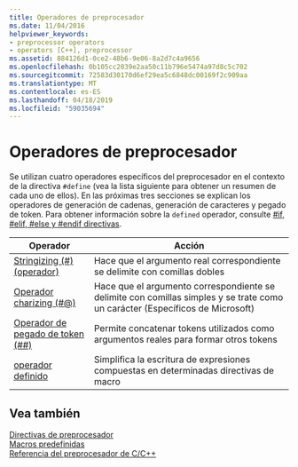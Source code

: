 ```yaml
---
title: Operadores de preprocesador
ms.date: 11/04/2016
helpviewer_keywords:
- preprocessor operators
- operators [C++], preprocessor
ms.assetid: 884126d1-0ce2-48b6-9e06-8a2d7c4a9656
ms.openlocfilehash: 0b105cc2039e2aa50c11b796e5474a97d8c5c702
ms.sourcegitcommit: 72583d30170d6ef29ea5c6848dc00169f2c909aa
ms.translationtype: MT
ms.contentlocale: es-ES
ms.lasthandoff: 04/18/2019
ms.locfileid: "59035694"
---
```

# <a name="preprocessor-operators"></a>Operadores de preprocesador
Se utilizan cuatro operadores específicos del preprocesador en el contexto de la directiva `#define` (vea la lista siguiente para obtener un resumen de cada uno de ellos). En las próximas tres secciones se explican los operadores de generación de cadenas, generación de caracteres y pegado de token. Para obtener información sobre la `defined` operador, consulte [#if, #elif, #else y #endif directivas](../preprocessor/hash-if-hash-elif-hash-else-and-hash-endif-directives-c-cpp.md).

|Operador|Acción|
|--------------|------------|
|[Stringizing (#) (operador)](../preprocessor/stringizing-operator-hash.md)|Hace que el argumento real correspondiente se delimite con comillas dobles|
|[Operador charizing (#@)](../preprocessor/charizing-operator-hash-at.md)|Hace que el argumento correspondiente se delimite con comillas simples y se trate como un carácter (Específicos de Microsoft)|
|[Operador de pegado de token (##)](../preprocessor/token-pasting-operator-hash-hash.md)|Permite concatenar tokens utilizados como argumentos reales para formar otros tokens|
|[operador definido](../preprocessor/hash-if-hash-elif-hash-else-and-hash-endif-directives-c-cpp.md)|Simplifica la escritura de expresiones compuestas en determinadas directivas de macro|

## <a name="see-also"></a>Vea también

[Directivas de preprocesador](../preprocessor/preprocessor-directives.md)<br/>
[Macros predefinidas](../preprocessor/predefined-macros.md)<br/>
[Referencia del preprocesador de C/C++](../preprocessor/c-cpp-preprocessor-reference.md)